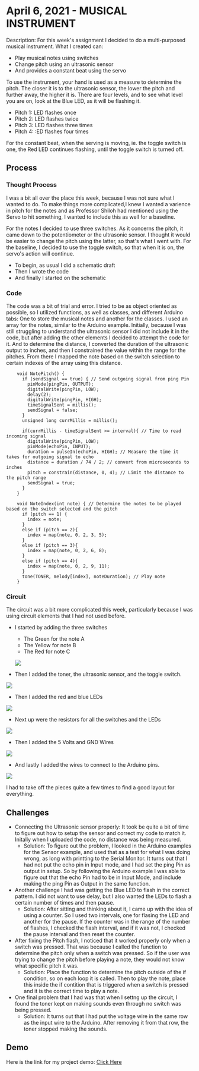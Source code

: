 # April 6, 2021 - MUSICAL INSTRUMENT

Description:
For this week's assignment I decided to do a multi-purposed musical instrument. What I created can:
 - Play musical notes using switches 
 - Change pitch using an ultrasonic sensor
 - And provides a constant beat using the servo

To use the instrument, your hand is used as a measure to determine the pitch. The closer it is to the ultrasonic sensor, the lower the pitch and further away, the higher it is. There are four levels, and to see what level you are on, look at the Blue LED, as it will be flashing it. 
 - Pitch 1: LED flashes once
 - Pitch 2: LED flashes twice
 - Pitch 3: LED flashes three times
 - Pitch 4: :ED flashes four times

For the constant beat, when the serving is moving, ie. the toggle switch is one, the Red LED continues flashing, until the toggle switch is turned off.
## Process

### Thought Process
I was a bit all over the place this week, because I was not sure what I wanted to do. To make things more complicated,I knew I wanted a varience in pitch for the 
notes and as Professor Shiloh had mentioned using the Servo to hit something, I wanted to include this as well for a baseline.

For the notes I decided to use three switches. As it concerns the pitch, it came down to the potentiometer or the ultrasonic sensor. I thought it would be easier
to change the pitch using the latter, so that's what I went with. For the baseline, I decided to use the toggle switch, so that when it is on, the servo's action
will continue. 

- To begin, as usual I did a schematic draft
- Then I wrote the code
- And finally I started on the schematic


### Code
The code was a bit of trial and error. I tried to be as object oriented as possible, so I utilized functions, as well as classes, and different Arduino tabs: One
to store the musical notes and another for the classes.
I used an array for the notes, similar to the Arduino example. Initially, because I was still struggling to understand the ultrasonic sensor I did not include it in the code, but after adding the other elements I decided to attempt the code for it. And to determine the distance, I converted the duration of the ultrasonic output to inches, and then I constrained the value within the range for the pitches. From there I mapped the note based on the switch selection to certain indexes of the array using this distance.

````
    void NotePitch() {
      if (sendSignal == true) { // Send outgoing signal from ping Pin
        pinMode(pingPin, OUTPUT);
        digitalWrite(pingPin, LOW);
        delay(2);
        digitalWrite(pingPin, HIGH);
        timeSignalSent = millis();
        sendSignal = false;
      }
      unsigned long currMillis = millis();

      if(currMillis - timeSignalSent >= interval){ // Time to read incoming signal
        digitalWrite(pingPin, LOW);
        pinMode(echoPin, INPUT);
        duration = pulseIn(echoPin, HIGH); // Measure the time it takes for outgoing signal to echo
        distance = duration / 74 / 2; // convert from microseconds to inches
        pitch = constrain(distance, 0, 4); // Limit the distance to the pitch range
        sendSignal = true;
      }
    }    
    
    void NoteIndex(int note) { // Determine the notes to be played based on the switch selected and the pitch 
      if (pitch == 1) {
        index = note;
      }
      else if (pitch == 2){
        index = map(note, 0, 2, 3, 5); 
      }
      else if (pitch == 3){
        index = map(note, 0, 2, 6, 8);
      }
      else if (pitch == 4){
        index = map(note, 0, 2, 9, 11);
      }
      tone(TONER, melody[index], noteDuration); // Play note
    }
````
### Circuit
The circuit was a bit more complicated this week, particularly because I was using circuit elements that I had not used before. 
 - I started by adding the three switches
    - The Green for the note A
    - The Yellow for note B
    - The Red for note C
   
   ![](images/switches.jpg)
   
- Then I added the toner, the ultrasonic sensor, and the toggle switch.

![](images/circuit1.jpg)

- Then I added the red and blue LEDs

![](images/circuit2.jpg)

- Next up were the resistors for all the switches and the LEDs

![](images/resistors.jpg)

- Then I added the 5 Volts and GND Wires

![](images/wires1.jpg)

- And lastly I added the wires to connect to the Arduino pins.

![](images/wires2.jpg)

I had to take off the pieces quite a few times to find a good layout for everything.


## Challenges
 - Connecting the Ultrasonic sensor properly: It took be quite a bit of time to figure out how to setup the sensor and correct my code to match it. Initally when
 I uploaded the code, no distance was being measured. 
    - Solution: To figure out the problem, I looked in the Arduino examples for the Sensor example, and used that as a test for what I was doing wrong, as long with printting to the Serial Monitor. It turns out that I had not put the echo pin in Input mode, and I had set the ping Pin as output in setup. So by following the Arduino example I was able to figure out that the echo Pin had to be in Input Mode, and include making the ping Pin as Output in the same function. 
 - Another challenge I had was getting the Blue LED to flash in the correct pattern. I did not want to use delay, but I also wanted the LEDs to flash a certain number of times and then pause.
    - Solution: After sitting and thinking about it, I came up with the idea of using a counter. So I used two intervals, one for flasing the LED and another for the pause. If the counter was in the range of the number of flashes, I checked the flash interval, and if it was not, I checked the pause interval and then reset the counter.
 - After fixing the Pitch flash, I noticed that it worked properly only when a switch was pressed. That was because I called the function to determine the pitch only when a switch was pressed. So if the user was trying to change the pitch before playing a note, they would not know what specific pitch it was. 
   - Solution: Place the function to determine the  pitch outside of the if condition, so on each loop it is called. Then to play the note, place this inside the if contition that is triggered when a switch is pressed and it is the correct time to play a note.
 - One final problem that I had was that when I settng up the circuit, I found the toner kept on making sounds even through no switch was being pressed.
   - Solution: It turns out that I had put the voltage wire in the same row as the input wire to the Arduino. After removing it from that row, the toner stopped making the sounds. 


## Demo
Here is the link for my project demo: [Click Here](https://youtu.be/F9fqU8s1q_M)
